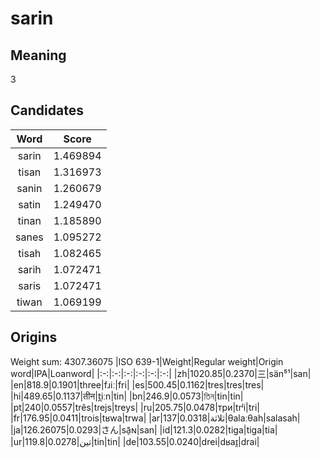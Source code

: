 # sarin

## Meaning

3

## Candidates

|Word|Score|
|:-:|:-:|
|sarin|1.469894|
|tisan|1.316973|
|sanin|1.260679|
|satin|1.249470|
|tinan|1.185890|
|sanes|1.095272|
|tisah|1.082465|
|sarih|1.072471|
|saris|1.072471|
|tiwan|1.069199|

## Origins

Weight sum: 4307.36075
|ISO 639-1|Weight|Regular weight|Origin word|IPA|Loanword|
|:-:|:-:|:-:|:-:|:-:|:-:|
|zh|1020.85|0.2370|三|sän⁵¹|san|
|en|818.9|0.1901|three|fɹiː|fri|
|es|500.45|0.1162|tres|tɾes|tres|
|hi|489.65|0.1137|तीन|t̪iːn|tin|
|bn|246.9|0.0573|তিন|tin|tin|
|pt|240|0.0557|três|tɾejs|treys|
|ru|205.75|0.0478|три|trʲi|tri|
|fr|176.95|0.0411|trois|tʁwa|trwa|
|ar|137|0.0318|ثلاثة|θalaːθah|salasah|
|ja|126.26075|0.0293|さん|sã̠ɴ|san|
|id|121.3|0.0282|tiga|tiga|tia|
|ur|119.8|0.0278|تین|tin|tin|
|de|103.55|0.0240|drei|dʁaɪ̯|drai|

